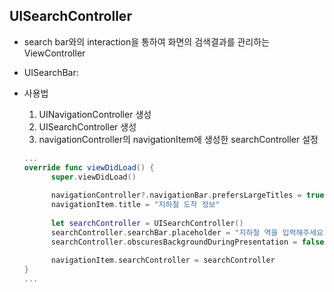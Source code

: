 ## UISearchController
- search bar와의 interaction을 통하여 화면의 검색결과를 관리하는 ViewController
- UISearchBar: 

- 사용법  
  1. UINavigationController 생성
  2. UISearchController 생성
  3. navigationController의 navigationItem에 생성한 searchController 설정

  ```swift
  ...
  override func viewDidLoad() {
        super.viewDidLoad()
        
        navigationController?.navigationBar.prefersLargeTitles = true
        navigationItem.title = "지하철 도착 정보"
        
        let searchController = UISearchController()
        searchController.searchBar.placeholder = "지하철 역을 입력해주세요."
        searchController.obscuresBackgroundDuringPresentation = false
        
        navigationItem.searchController = searchController
  }
  ...
  ```
